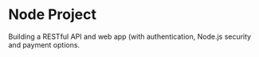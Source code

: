 # Node Project
Building a RESTful API and web app (with authentication, Node.js security and  payment options.
